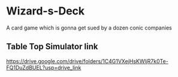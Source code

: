 # Wizard-s-Deck
A card game which is gonna get sued by a dozen conic companies

## Table Top Simulator link

https://drive.google.com/drive/folders/1C4G1VXejHsKWljR7k0Te-FQ1DuZdBUEL?usp=drive_link


